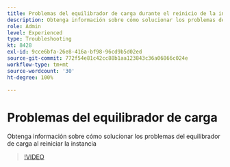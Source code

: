 ```yaml
---
title: Problemas del equilibrador de carga durante el reinicio de la instancia
description: Obtenga información sobre cómo solucionar los problemas del equilibrador de carga que se han encontrado durante el reinicio de la instancia
role: Admin
level: Experienced
type: Troubleshooting
kt: 8428
exl-id: 9cce6bfa-26e8-416a-bf98-96cd9b5d02ed
source-git-commit: 772f54e81c42cc88b1aa123843c36a06866c024e
workflow-type: tm+mt
source-wordcount: '30'
ht-degree: 100%

---
```


# Problemas del equilibrador de carga

Obtenga información sobre cómo solucionar los problemas del equilibrador de carga al reiniciar la instancia
>[!VIDEO](https://video.tv.adobe.com/v/335984?quality=12)
